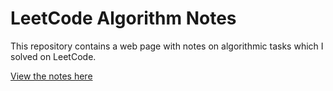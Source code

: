 # LeetCode Algorithm Notes

This repository contains a web page with notes on algorithmic tasks which I solved on LeetCode.

[View the notes here](https://bloom256.github.io/algo_leetcode/)